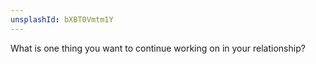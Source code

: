 ```yaml
---
unsplashId: bXBT0Vmtm1Y
---
```


What is one thing you want to continue working on in your relationship?

